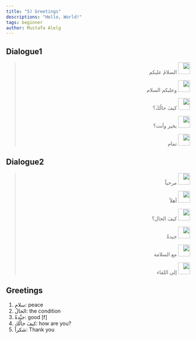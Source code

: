 ```yaml
---
title: "5) Greetings"
descriptions: "Hello, World!"
tags: beginner
author: Mustafa Alelg
---
```



## Dialogue1

<div dir="rtl">

> <img src="https://i.imgur.com/CPJBCzI.png" width="32px"> السلامُ عليكم
>
> <img src="https://i.imgur.com/8m4AlCT.png" width="32px"> وعليكم السلام
>
> <img src="https://i.imgur.com/CPJBCzI.png" width="32px"> كيفَ حالُكَ؟
>
> <img src="https://i.imgur.com/8m4AlCT.png" width="32px"> بخير وأنت؟
>
> <img src="https://i.imgur.com/CPJBCzI.png" width="32px"> تمام

</div>

## Dialogue2

<div dir="rtl">

> <img src="https://i.imgur.com/CPJBCzI.png" width="32px"> مرحباً
>
> <img src="https://i.imgur.com/8m4AlCT.png" width="32px"> أهلاً
>
> <img src="https://i.imgur.com/CPJBCzI.png" width="32px"> كيفَ الحال؟
>
> <img src="https://i.imgur.com/8m4AlCT.png" width="32px"> جيدةٌ
>
> <img src="https://i.imgur.com/CPJBCzI.png" width="32px"> مع السلامة
>
> <img src="https://i.imgur.com/8m4AlCT.png" width="32px"> إلى اللقاء

</div>

## Greetings

1. سلام: peace
2. الحالُ: the condition
3. جيِّدةٌ: good [f]
4. كيفَ حالُك: how are you?
5. شكراً: Thank you